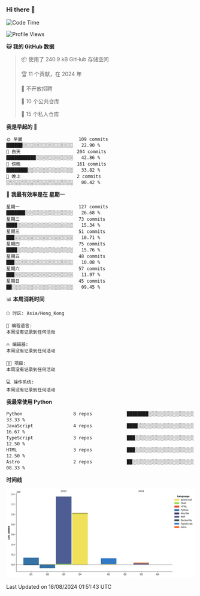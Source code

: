 ### Hi there 👋

<!--
**Mrzqd/Mrzqd** is a ✨ _special_ ✨ repository because its `README.md` (this file) appears on your GitHub profile.

Here are some ideas to get you started:

- 🔭 I’m currently working on ...
- 🌱 I’m currently learning ...
- 👯 I’m looking to collaborate on ...
- 🤔 I’m looking for help with ...
- 💬 Ask me about ...
- 📫 How to reach me: ...
- 😄 Pronouns: ...
- ⚡ Fun fact: ...
-->
<!--START_SECTION:waka-->
![Code Time](http://img.shields.io/badge/Code%20Time-260%20hrs%2011%20mins-blue)

![Profile Views](http://img.shields.io/badge/%E4%B8%AA%E4%BA%BA%E8%B5%84%E6%96%99%E8%A7%82%E7%9C%8B%E6%AC%A1%E6%95%B0-52-blue)

**🐱 我的 GitHub 数据** 

> 📦  使用了 240.9 kB GitHub 存储空间 
 > 
> 🏆 11 个贡献，在 2024 年
 > 
> 🚫 不开放招聘
 > 
> 📜 10 个公共仓库 
 > 
> 🔑 15 个私人仓库 
 > 
**我是早起的 🐤** 

```text
🌞 早晨                     109 commits         ██████░░░░░░░░░░░░░░░░░░░   22.90 % 
🌆 白天                     204 commits         ███████████░░░░░░░░░░░░░░   42.86 % 
🌃 傍晚                     161 commits         ████████░░░░░░░░░░░░░░░░░   33.82 % 
🌙 晚上                     2 commits           ░░░░░░░░░░░░░░░░░░░░░░░░░   00.42 % 
```
📅 **我最有效率是在 星期一** 

```text
星期一                      127 commits         ███████░░░░░░░░░░░░░░░░░░   26.68 % 
星期二                      73 commits          ████░░░░░░░░░░░░░░░░░░░░░   15.34 % 
星期三                      51 commits          ███░░░░░░░░░░░░░░░░░░░░░░   10.71 % 
星期四                      75 commits          ████░░░░░░░░░░░░░░░░░░░░░   15.76 % 
星期五                      48 commits          ███░░░░░░░░░░░░░░░░░░░░░░   10.08 % 
星期六                      57 commits          ███░░░░░░░░░░░░░░░░░░░░░░   11.97 % 
星期日                      45 commits          ██░░░░░░░░░░░░░░░░░░░░░░░   09.45 % 
```


📊 **本周消耗时间** 

```text
🕑︎ 时区: Asia/Hong_Kong

💬 编程语言: 
本周没有记录到任何活动

🔥 编辑器: 
本周没有记录到任何活动

🐱‍💻 项目: 
本周没有记录到任何活动

💻 操作系统: 
本周没有记录到任何活动
```

**我最常使用 Python** 

```text
Python                   8 repos             ████████░░░░░░░░░░░░░░░░░   33.33 % 
JavaScript               4 repos             ████░░░░░░░░░░░░░░░░░░░░░   16.67 % 
TypeScript               3 repos             ███░░░░░░░░░░░░░░░░░░░░░░   12.50 % 
HTML                     3 repos             ███░░░░░░░░░░░░░░░░░░░░░░   12.50 % 
Astro                    2 repos             ██░░░░░░░░░░░░░░░░░░░░░░░   08.33 % 
```



**时间线**

![Lines of Code chart](https://raw.githubusercontent.com/Mrzqd/Mrzqd/main/assets/bar_graph.png)


 Last Updated on 18/08/2024 01:51:43 UTC
<!--END_SECTION:waka-->
